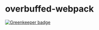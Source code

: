 # overbuffed-webpack

[![Greenkeeper badge](https://badges.greenkeeper.io/Kurzdor/overbuffed-webpack.svg)](https://greenkeeper.io/)

